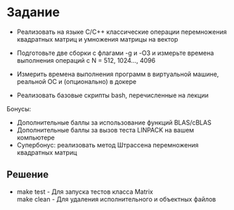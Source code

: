 # Задание  

* Реализовать на языке C/C++ классические операции перемножения квадратных матриц и умножения матрицы на вектор

* Подготовьте две сборки с флагами -g и  -O3 и измерьте времена выполнения операций с N = 512, 1024..., 4096
* Измерить времена выполнения программ в виртуальной машине, реальной ОС и (опционально) в докере
* Реализовать базовые скрипты bash, перечисленные на лекции

Бонусы:  

* Дополнительные баллы за использование функций BLAS/cBLAS
* Дополнительные баллы за вызов теста LINPACK на вашем компьютере
* Супербонус: реализовать метод Штрассена перемножения квадратных матриц

## Решение  

* 
    make test - Для запуска тестов класса Matrix  
    make clean - Для удаления исполнительного и объектных файлов  
